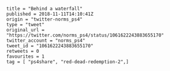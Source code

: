 ```
title = "Behind a waterfall"
published = 2018-11-11T14:10:41Z
origin = "twitter-norms_ps4"
type = "tweet"
original_url = "https://twitter.com/norms_ps4/status/1061622243883655170"
twitter_account = "norms_ps4"
tweet_id = "1061622243883655170"
retweets = 0
favourites = 1
tag = [ "ps4share", "red-dead-redemption-2",]
```

<p class='image'><img src='https://mnf.m17s.net/2018/11/11/DrujzarX0AELuLJ.jpg' alt=''></p>

